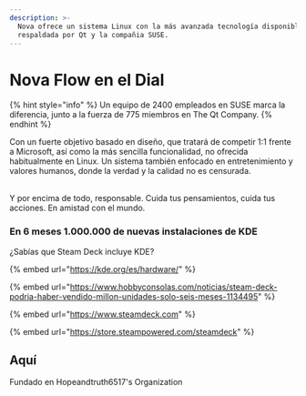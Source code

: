 ```yaml
---
description: >-
  Nova ofrece un sistema Linux con la más avanzada tecnología disponible
  respaldada por Qt y la compañia SUSE.
---
```


# Nova Flow en el Dial

{% hint style="info" %}
Un equipo de 2400 empleados en SUSE marca la diferencia, junto a la fuerza de 775 miembros en The Qt Company.
{% endhint %}

Con un fuerte objetivo basado en diseño, que tratará de competir 1:1 frente a Microsoft, así como la más sencilla funcionalidad, no ofrecida habitualmente en Linux. Un sistema también enfocado en entretenimiento y valores humanos, donde la verdad y la calidad no es censurada.

\
Y por encima de todo, responsable. Cuida tus pensamientos, cuida tus acciones. En amistad con el mundo.

### En 6 meses 1.000.000 de nuevas instalaciones de KDE

¿Sabías que Steam Deck incluye KDE?

{% embed url="https://kde.org/es/hardware/" %}

{% embed url="https://www.hobbyconsolas.com/noticias/steam-deck-podria-haber-vendido-millon-unidades-solo-seis-meses-1134495" %}

{% embed url="https://www.steamdeck.com" %}

{% embed url="https://store.steampowered.com/steamdeck" %}

## Aquí

Fundado en Hopeandtruth6517's Organization
